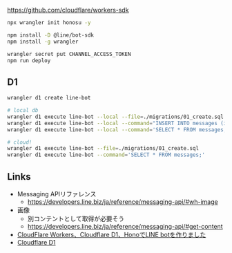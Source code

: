 https://github.com/cloudflare/workers-sdk

``` sh
npx wrangler init honosu -y

npm install -D @line/bot-sdk
npm install -g wrangler

wrangler secret put CHANNEL_ACCESS_TOKEN
npm run deploy
```

## D1

``` sh
wrangler d1 create line-bot

# local db
wrangler d1 execute line-bot --local --file=./migrations/01_create.sql
wrangler d1 execute line-bot --local --command="INSERT INTO messages (item) VALUES ('pien');"
wrangler d1 execute line-bot --local --command='SELECT * FROM messages;'

# cloud!
wrangler d1 execute line-bot --file=./migrations/01_create.sql
wrangler d1 execute line-bot --command='SELECT * FROM messages;'
```

## Links

- Messaging APIリファレンス
  - https://developers.line.biz/ja/reference/messaging-api/#wh-image
- 画像
  - 別コンテントとして取得が必要そう
  - https://developers.line.biz/ja/reference/messaging-api/#get-content
- [CloudFlare Workers、Cloudflare D1、HonoでLINE botを作りました](https://tkancf.com/blog/creating-line-bot-with-cloudflare-workers-d1-and-hono/)
- [Cloudflare D1](https://developers.cloudflare.com/d1/)
